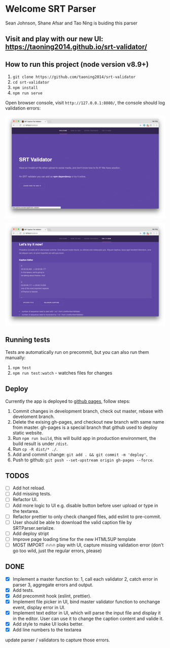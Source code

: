 # Welcome SRT Parser

Sean Johnson, Shane Afsar and Tao Ning is buiding this parser

## Visit and play with our new UI: https://taoning2014.github.io/srt-validator/

## How to run this project (node version v8.9+)

1. `git clone https://github.com/taoning2014/srt-validator`
2. `cd srt-validator`
3. `npm install`
4. `npm run serve`

Open browser console, visit `http://127.0.0.1:8080/`, the console should log validation errors:

![UI](/image/UI.png)

![validation errors screenshot](/image/validation-errors.png)

## Running tests
Tests are automatically run on precommit, but you can also run them manually:
1. `npm test`
2. `npm run test:watch` - watches files for changes

## Deploy

Currently the app is deployed to [github pages](https://pages.github.com/), follow steps:

1. Commit changes in development branch, check out master, rebase with develoment branch.
2. Delete the exising gh-pages, and checkout new branch with same name from master. gh-pages is a special branch that github used to deploy static website.
3. Run `npm run build`, this will build app in production environment, the build result is under `/dist`.
4. Run `cp -R dist/* ./`.
5. Add and commit change: `git add . && git commit -m 'deploy'`.
6. Push to github: `git push --set-upstream origin gh-pages --force`.

## TODOS
- [ ] Add hot reload.
- [ ] Add missing tests.
- [ ] Refactor UI.
- [ ] Add more logic to UI e.g. disable button before user upload or type in the textarea.
- [ ] Refactor prettier to only check changed files, add eslint to pre-commit.
- [ ] User should be able to download the valid caption file by SRTParser.serialize.
- [ ] Add deploy stript
- [ ] Improve page loading time for the new HTML5UP template
- [ ] MOST IMPORT :fire::fire::fire: play with UI, capture missing validation error (don't go too wild, just the regular errors, please)

## DONE
- [X] Implement a master function to: 1, call each validator 2, catch error in parser 3, aggregate errors and output.
- [X] Add tests.
- [X] Add precommit hook (eslint, prettier).
- [X] Implement file picker in UI, bind master validator function to onchange event, display error in UI.
- [X] Implement text editor in UI, which will parse the input file and display it in the editor. User can use it to change the caption content and valide it.
- [X] Add style to make UI looks better.
- [X] Add line numbers to the textarea

update parser / validators to capture those errors.
